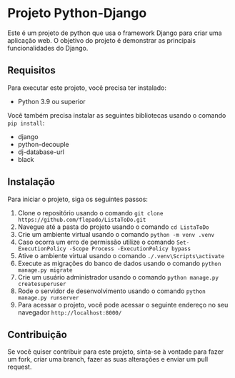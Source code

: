 # Projeto Python-Django

Este é um projeto de python que usa o framework Django para criar uma aplicação web. O objetivo do projeto é demonstrar as principais funcionalidades do Django.

## Requisitos

Para executar este projeto, você precisa ter instalado:

- Python 3.9 ou superior

Você também precisa instalar as seguintes bibliotecas usando o comando `pip install`:

- django
- python-decouple
- dj-database-url
- black

## Instalação

Para iniciar o projeto, siga os seguintes passos:

1. Clone o repositório usando o comando `git clone https://github.com/flepado/ListaToDo.git`
2. Navegue até a pasta do projeto usando o comando `cd ListaToDo`
3. Crie um ambiente virtual usando o comando `python -m venv .venv`
4. Caso ocorra um erro de permissão utilize o comando `Set-ExecutionPolicy -Scope Process -ExecutionPolicy bypass`
5. Ative o ambiente virtual usando o comando `./.venv\Scripts\activate`
6. Execute as migrações do banco de dados usando o comando `python manage.py migrate`
7. Crie um usuário administrador usando o comando `python manage.py createsuperuser`
8. Rode o servidor de desenvolvimento usando o comando `python manage.py runserver`
9. Para acessar o projeto, você pode acessar o seguinte endereço no seu navegador `http://localhost:8000/`

<!--
Você verá uma página inicial com um menu de navegação para as diferentes seções do projeto, tais como:

- Home: a página inicial do projeto
- Atividades: uma lista de atividades cadastradas no banco de dados
- Novas atividades: um formulário para adicionar novas atividades ao banco de dados
- Login: uma página para fazer login na aplicação
- Admin: uma página para acessar o painel de administração do Django 

## Testes

Para executar os testes do projeto, você pode usar o comando `python manage.py test`. Isso irá rodar os testes definidos na pasta `tests` do projeto.
-->

## Contribuição

Se você quiser contribuir para este projeto, sinta-se à vontade para fazer um fork, criar uma branch, fazer as suas alterações e enviar um pull request.
